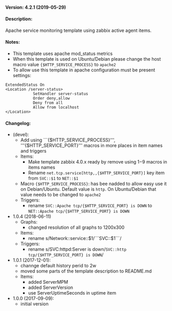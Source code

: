 #### Version: 4.2.1 (2019-05-29)

#### Description:
Apache service monitoring template using zabbix active agent items.

#### Notes:
- This template uses apache mod_status metrics
- When this template is used on Ubuntu/Debian please change the host macro value ```{$HTTP_SERVICE_PROCESS}``` to ```apache2```
- To allow use this template in apache configuration must be present settings:
```
ExtendedStatus On
<Location /server-status>
            SetHandler server-status
            Order deny,allow
            Deny from all
            Allow from localhost
</Location>
```
#### Changelog:
- (devel):
  - Add using ```{$HTTP_SERVICE_PROCESS}''', '''{$HTTP_SERVICE_PORT}''' macros in more places in item names and triggers
  - Items:
    - Make template zabbix 4.0.x ready by remove using $1-$9 macros in items names
    - Rename ```net.tcp.service[http,,{$HTTP_SERVICE_PORT}]``` key item from ```SVC::$1``` to ```NET::$1```
  - Macro ```{$HTTP_SERVICE_PROCESS}```: has bee nadded to allow easy use it on Debian/Ubuntu. Default value is ```http```. On Ubuntu/Debian that value needs to be changed to ```apache2```
  - Triggers:
    - rename ```SVC::Apache tcp/{$HTTP_SERVICE_PORT} is DOWN``` to ```NET::Apache tcp/{$HTTP_SERVICE_PORT} is DOWN```
- 1.0.4 (2018-06-11)
  - Graphs:
    - changed resolution of all graphs to 1200x300
  - Items:
    - rename s/Network::service::$1/```SVC::$1```/
  - Triggers:
    - rename s/SVC:httpd:Server is down/```SVC::http tcp/{$HTTP_SERVICE_PORT} is DOWN```/
- 1.0.1 (2017-12-01):
  - channge default history perid to 2w
  - moved some parts of the template description to README.md
  - Items:
     - added ServerMPM
     - added ServerVersion
     - use ServerUptimeSeconds in uptime item
- 1.0.0 (2017-09-09):
  - initial version
